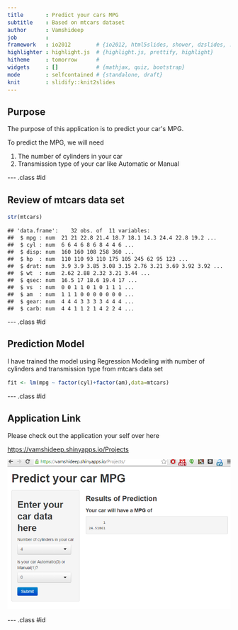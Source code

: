 ```yaml
---
title       : Predict your cars MPG
subtitle    : Based on mtcars dataset
author      : Vamshideep
job         : 
framework   : io2012        # {io2012, html5slides, shower, dzslides, ...}
highlighter : highlight.js  # {highlight.js, prettify, highlight}
hitheme     : tomorrow      # 
widgets     : []            # {mathjax, quiz, bootstrap}
mode        : selfcontained # {standalone, draft}
knit        : slidify::knit2slides
---
```


## Purpose

The purpose of this application is to predict your car's MPG.

To predict the MPG, we will need 
1. The number of cylinders in your car 
2. Transmission type of your car like Automatic or Manual

--- .class #id 

## Review of mtcars data set


```r
str(mtcars)
```

```
## 'data.frame':	32 obs. of  11 variables:
##  $ mpg : num  21 21 22.8 21.4 18.7 18.1 14.3 24.4 22.8 19.2 ...
##  $ cyl : num  6 6 4 6 8 6 8 4 4 6 ...
##  $ disp: num  160 160 108 258 360 ...
##  $ hp  : num  110 110 93 110 175 105 245 62 95 123 ...
##  $ drat: num  3.9 3.9 3.85 3.08 3.15 2.76 3.21 3.69 3.92 3.92 ...
##  $ wt  : num  2.62 2.88 2.32 3.21 3.44 ...
##  $ qsec: num  16.5 17 18.6 19.4 17 ...
##  $ vs  : num  0 0 1 1 0 1 0 1 1 1 ...
##  $ am  : num  1 1 1 0 0 0 0 0 0 0 ...
##  $ gear: num  4 4 4 3 3 3 3 4 4 4 ...
##  $ carb: num  4 4 1 1 2 1 4 2 2 4 ...
```

--- .class #id 

## Prediction Model

I have trained the model using Regression Modeling with number of cylinders and transmission type from mtcars data set


```r
fit <- lm(mpg ~ factor(cyl)+factor(am),data=mtcars)
```

--- .class #id 

## Application Link

Please check out the application your self over here

https://vamshideep.shinyapps.io/Projects

<img src="./assets/img/Capture.PNG" alt="Predicted Output">

--- .class #id
